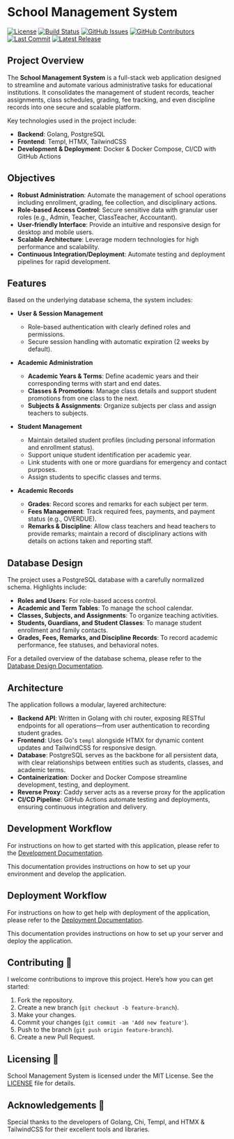 # School Management System

[![License](https://img.shields.io/github/license/i-christian/school_management_system)](./LICENSE)
[![Build Status](https://github.com/i-christian/school_management_system/actions/workflows/test.yml/badge.svg)](https://github.com/i-christian/school_management_system/actions/workflows/test.yml)
[![GitHub Issues](https://img.shields.io/github/issues/i-christian/school_management_system)](https://github.com/i-christian/school_management_system/issues)
[![GitHub Contributors](https://img.shields.io/github/contributors/i-christian/school_management_system)](https://github.com/i-christian/school_management_system/graphs/contributors)
[![Last Commit](https://img.shields.io/github/last-commit/i-christian/school_management_system)](https://github.com/i-christian/school_management_system/commits/main)
[![Latest Release](https://img.shields.io/github/v/release/i-christian/school_management_system?include_prereleases)](https://github.com/i-christian/school_management_system/releases)

## Project Overview

The **School Management System** is a full-stack web application designed to streamline and automate various administrative tasks for educational institutions. It consolidates the management of student records, teacher assignments, class schedules, grading, fee tracking, and even discipline records into one secure and scalable platform.

Key technologies used in the project include:

- **Backend**: Golang, PostgreSQL  
- **Frontend**: Templ, HTMX, TailwindCSS  
- **Development & Deployment**: Docker & Docker Compose, CI/CD with GitHub Actions

## Objectives

- **Robust Administration**: Automate the management of school operations including enrollment, grading, fee collection, and disciplinary actions.
- **Role-based Access Control**: Secure sensitive data with granular user roles (e.g., Admin, Teacher, ClassTeacher, Accountant).
- **User-friendly Interface**: Provide an intuitive and responsive design for desktop and mobile users.
- **Scalable Architecture**: Leverage modern technologies for high performance and scalability.
- **Continuous Integration/Deployment**: Automate testing and deployment pipelines for rapid development.

## Features

Based on the underlying database schema, the system includes:

- **User & Session Management**
  - Role-based authentication with clearly defined roles and permissions.
  - Secure session handling with automatic expiration (2 weeks by default).

- **Academic Administration**
  - **Academic Years & Terms**: Define academic years and their corresponding terms with start and end dates.
  - **Classes & Promotions**: Manage class details and support student promotions from one class to the next.
  - **Subjects & Assignments**: Organize subjects per class and assign teachers to subjects.

- **Student Management**
  - Maintain detailed student profiles (including personal information and enrollment status).
  - Support unique student identification per academic year.
  - Link students with one or more guardians for emergency and contact purposes.
  - Assign students to specific classes and terms.

- **Academic Records**
  - **Grades**: Record scores and remarks for each subject per term.
  - **Fees Management**: Track required fees, payments, and payment status (e.g., OVERDUE).
  - **Remarks & Discipline**: Allow class teachers and head teachers to provide remarks; maintain a record of disciplinary actions with details on actions taken and reporting staff.

## Database Design

The project uses a PostgreSQL database with a carefully normalized schema. Highlights include:

- **Roles and Users**: For role-based access control.
- **Academic and Term Tables**: To manage the school calendar.
- **Classes, Subjects, and Assignments**: To organize teaching activities.
- **Students, Guardians, and Student Classes**: To manage student enrollment and family contacts.
- **Grades, Fees, Remarks, and Discipline Records**: To record academic performance, fee statuses, and behavioral notes.

For a detailed overview of the database schema, please refer to the [Database Design Documentation](/database_design.md).

## Architecture

The application follows a modular, layered architecture:

- **Backend API**: Written in Golang with chi router, exposing RESTful endpoints for all operations—from user authentication to recording student grades.
- **Frontend**: Uses Go's `templ` alongside HTMX for dynamic content updates and TailwindCSS for responsive design.
- **Database**: PostgreSQL serves as the backbone for all persistent data, with clear relationships between entities such as students, classes, and academic terms.
- **Containerization**: Docker and Docker Compose streamline development, testing, and deployment.
- **Reverse Proxy**: Caddy server acts as a reverse proxy for the application
- **CI/CD Pipeline**: GitHub Actions automate testing and deployments, ensuring continuous integration and delivery.

## Development Workflow

For instructions on how to get started with this application, please refer to the [Development Documentation](/development.md).

This documentation provides instructions on how to set up your environment and develop the application.

## Deployment Workflow

For instructions on how to get help with deployment of the application, please refer to the [Deployment Documentation](/deployment.md).

This documentation provides instructions on how to set up your server and deploy the application.


## Contributing 🤝

I welcome contributions to improve this project. Here’s how you can get started:

1. Fork the repository.
2. Create a new branch (`git checkout -b feature-branch`).
3. Make your changes.
4. Commit your changes (`git commit -am 'Add new feature'`).
5. Push to the branch (`git push origin feature-branch`).
6. Create a new Pull Request.

## Licensing 📄
School Management System is licensed under the MIT License. See the [LICENSE](/LICENSE) file for details.

## Acknowledgements 🙌
Special thanks to the developers of Golang, Chi, Templ, and HTMX & TailwindCSS for their excellent tools and libraries.
